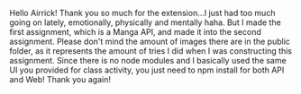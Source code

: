 Hello Airrick! Thank you so much for the extension...I just had too much going on lately, emotionally, physically and mentally haha. But I made the first assignment, which is a Manga API, and made it into the second assignment. Please don't mind the amount of images there are in the public folder, as it represents the amount of tries I did when I was constructing this assignment. Since there is no node modules and I basically used the same UI you provided for class activity, you just need to npm install for both API and Web! Thank you again! 
